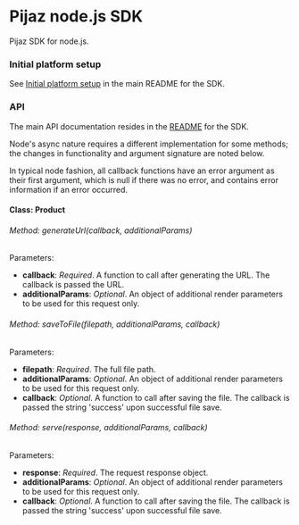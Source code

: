 Pijaz node.js SDK
=================

Pijaz SDK for node.js.


### Initial platform setup

See [Initial platform setup](https://github.com/pijaz/pijaz-sdk#initial-platform-setup) in the main README for the SDK.


### API

The main API documentation resides in the [README](https://github.com/pijaz/pijaz-sdk#api) for the SDK.

Node's async nature requires a different implementation for some methods; the changes in functionality and argument signature are noted below.

In typical node fashion, all callback functions have an error argument as their first argument, which is null if there was no error, and contains error information if an error occurred.


#### Class: Product


###### Method: generateUrl(callback, additionalParams)

Parameters:

 * **callback**: *Required*. A function to call after generating the URL. The callback is passed the URL.
 * **additionalParams**: *Optional*. An object of additional render parameters to be used for this request only.


###### Method: saveToFile(filepath, additionalParams, callback)

Parameters:

 * **filepath**: *Required*. The full file path.
 * **additionalParams**: *Optional*. An object of additional render parameters to be used for this request only.
 * **callback**: *Optional*. A function to call after saving the file. The callback is passed the string 'success' upon successful file save.


###### Method: serve(response, additionalParams, callback)

Parameters:

 * **response**: *Required*. The request response object.
 * **additionalParams**: *Optional*. An object of additional render parameters to be used for this request only.
 * **callback**: *Optional*. A function to call after saving the file. The callback is passed the string 'success' upon successful file save.

